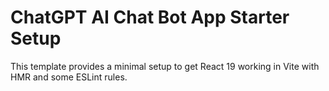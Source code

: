 # ChatGPT AI Chat Bot App Starter Setup

This template provides a minimal setup to get React 19 working in Vite with HMR and some ESLint rules.
